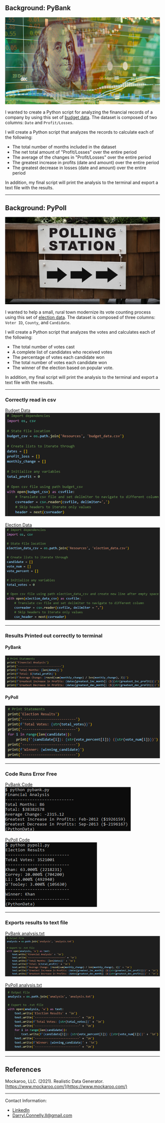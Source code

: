 ## Background: PyBank

  ![Revenue](Images/revenue-per-lead.png)

I wanted to create a Python script for analyzing the financial records of a company by using this set of [budget data](PyBank/Resources/budget_data.csv). The dataset is composed of two columns: `Date` and `Profit/Losses`.

I will create a Python script that analyzes the records to calculate each of the following:
  * The total number of months included in the dataset
  * The net total amount of "Profit/Losses" over the entire period
  * The average of the changes in "Profit/Losses" over the entire period
  * The greatest increase in profits (date and amount) over the entire period
  * The greatest decrease in losses (date and amount) over the entire period

In addition, my final script will print the analysis to the terminal and export a text file with the results.

  - - -

## Background: PyPoll

  ![Vote Counting](Images/Vote_counting.png)

I wanted to help a small, rural town modernize its vote counting process using this set of [election data](PyPoll/Resources/election_data.csv). The dataset is composed of three columns: `Voter ID`, `County`, and `Candidate`. 

I will create a Python script that analyzes the votes and calculates each of the following:
  * The total number of votes cast
  * A complete list of candidates who received votes
  * The percentage of votes each candidate won
  * The total number of votes each candidate won
  * The winner of the election based on popular vote.

In addition, my final script will print the analysis to the terminal and export a text file with the results.

  - - -

### Correctly read in csv
[Budget Data](PyBank/Resources/budget_data.csv)<br>
  ![Read PyBank CSV](Images/pybank_read_csv.png)<br><br>
[Election Data](PyPoll/Resources/election_data.csv)<br>
  ![Read PyPoll CSV](Images/pypoll_read_csv.png)

  - - -

### Results Printed out correctly to terminal
#### PyBank
  ![PyBank Print](Images/pybank_print_statements.png)
#### PyPoll
  ![PyPoll Print](Images/pypoll_print_statements.png)

  - - -

### Code Runs Error Free
[PyBank Code](PyBank/pybank.py)<br>
  ![PyBank Script](Images/pybank_script.png)<br><br>
[PyPoll Code](PyPoll/pypoll.py)<br>
  ![PyPoll Script](Images/pypoll_script.png)

  - - -

### Exports results to text file
[PyBank analysis.txt](PyBank/analysis/analysis.txt)<br>
  ![PyBank Export Text](Images/pybank_export_text.png)<br><br>
[PyPoll analysis.txt](PyPoll/analysis/analysis.txt)<br>
  ![PyPoll Export Text](Images/pypoll_export_text.png)

  - - - 

## References

Mockaroo, LLC. (2021). Realistic Data Generator. [https://www.mockaroo.com/](https://www.mockaroo.com/)

- - -

Contact Information:
* [LinkedIn](https://www.linkedin.com/in/DConnellyII)
* Darryl.Connelly.II@gmail.com